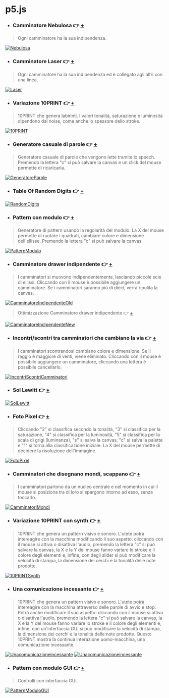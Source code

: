 # p5.js

- ### Camminatore Nebulosa :point_right: [+](https://editor.p5js.org/Lucilla/full/uXKREHXCr)
> Ogni camminatore ha la sua indipendenza.

[![Nebulosa](https://user-images.githubusercontent.com/76476647/112503831-89fd9500-8d8b-11eb-9f34-44593c963476.png "Nebulosa")](https://editor.p5js.org/Lucilla/full/uXKREHXCr)

- ### Camminatore Laser :point_right: [+](https://editor.p5js.org/Lucilla/full/HXl3ijnZo)
> Ogni camminatore ha la sua indipendenza ed è collegato agli altri con una linea.

[![Laser](https://user-images.githubusercontent.com/76476647/112503808-84a04a80-8d8b-11eb-9f64-a4432f07ef3c.jpg "Laser")](https://editor.p5js.org/Lucilla/full/HXl3ijnZo)

- ### Variazione 10PRINT :point_right: [+](https://editor.p5js.org/Lucilla/full/mbTFJkmko)
> 10PRINT che genera labirinti. I valori tonalità, saturazione e luminosità dipendono dal noise, come anche lo spessore dello stroke.

[![10PRINT](https://user-images.githubusercontent.com/76476647/112503773-7eaa6980-8d8b-11eb-9d09-dbb64431b527.png "10PRINT")](https://editor.p5js.org/Lucilla/full/mbTFJkmko)

- ### Generatore casuale di parole :point_right: [+](https://editor.p5js.org/Lucilla/full/UyXqNXNLw)
> Generatore casuale di parole che vengono lette tramite lo speech. Premendo la lettera "c" si può salvare la canvas e un click del mouse permette di ricaricarla.

[![GeneratoreParole](https://user-images.githubusercontent.com/76476647/112503727-74886b00-8d8b-11eb-9a1e-791ff23c865a.png "GeneratoreParole")](https://editor.p5js.org/Lucilla/full/UyXqNXNLw)

- ### Table Of Random Digits :point_right: [+](https://editor.p5js.org/Lucilla/full/876zEWnEo)
[![RandomDigits](https://user-images.githubusercontent.com/76476647/112503643-64708b80-8d8b-11eb-8a0a-68d57ee78493.png "RandomDigits")](https://editor.p5js.org/Lucilla/full/876zEWnEo)

- ### Pattern con modulo :point_right: [+](https://editor.p5js.org/Lucilla/full/xZunQBMcj)
> Generatore di pattern usando la regolarità del modulo. La X del mouse permette di ruotare i quadrati, cambiare colore e dimensione dell'ellisse. Premendo la lettera "c" si può salvare la canvas.

[![PatternModulo](https://user-images.githubusercontent.com/76476647/112503441-3723dd80-8d8b-11eb-8a8e-8fa457fd8d88.png "PatternModulo")](https://editor.p5js.org/Lucilla/full/xZunQBMcj)

- ### Camminatore drawer indipendente :point_right: [+](https://editor.p5js.org/Lucilla/full/rLL64Eppv)
> I camminatori si muovono indipendentemente, lasciando piccole scie di ellissi. Cliccando con il mouse è possibile aggiungere un camminatore. Se i camminatori saranno più di dieci, verrà ripulita la canvas.

[![CamminatoreIndipendenteOld](https://user-images.githubusercontent.com/76476647/121541765-ddd15f00-ca07-11eb-85d9-63c6770e2663.png "CamminatoreIndipendenteOld")](https://editor.p5js.org/Lucilla/full/rLL64Eppv)

> Ottimizzazione Camminatore drawer indipendente :point_right: [+](https://editor.p5js.org/Lucilla/full/04HMY0rpz)

[![CamminatoreIndipendenteNew](https://user-images.githubusercontent.com/76476647/121542088-1ffaa080-ca08-11eb-8a96-25654f3b347a.jpg "CamminatoreIndipendenteNew")](https://editor.p5js.org/Lucilla/full/04HMY0rpz)

- ### Incontri/scontri tra camminatori che cambiano la via :point_right: [+](https://editor.p5js.org/Lucilla/full/6DHJORxwr)
> I camminatori scontrandosi cambiano colore e dimensione. Se il raggio è maggiore di venti, viene eliminato. Cliccando con il mouse è possibile aggiungere un camminatore, cliccando una lettera è possibile cancellarlo.

[![IncontriScontriCamminatori](https://user-images.githubusercontent.com/76476647/113510164-be2a4000-9559-11eb-9a4e-eeb1eb5735ee.png "IncontriScontriCamminatori")](https://editor.p5js.org/Lucilla/full/6DHJORxwr)

- ### Sol Lewitt :point_right: [+](https://editor.p5js.org/Lucilla/full/_pgwB3LS8)
[![SolLewitt](https://user-images.githubusercontent.com/76476647/113612317-f7dd7280-964f-11eb-9e4f-b49591d53469.png "SolLewitt")](https://editor.p5js.org/Lucilla/full/_pgwB3LS8)

- ### Foto Pixel :point_right: [+](https://editor.p5js.org/Lucilla/full/ZtOJiqVRj)
> Cliccando "2" si classifica secondo la tonalità, "3" si classifica per la saturazione, "4" si classifica per la luminosità, "5" si classifica per la scala di grigi (luminanza), "s" si salva la canvas, "c" si salva la palette e "1" si torna alla classificazione iniziale. La X del mouse permette di decidere la risoluzione dell'immagine.

[![FotoPixel](https://user-images.githubusercontent.com/76476647/113616725-c4054b80-9655-11eb-9ca5-28e122867b00.jpg "FotoPixel")](https://editor.p5js.org/Lucilla/full/ZtOJiqVRj)

- ### Camminatori che disegnano mondi, scappano :point_right: [+](https://editor.p5js.org/Lucilla/full/gqLZYp3y5)
> I camminatori partono da un nucleo centrale e nel momento in cui il mouse si posiziona tra di loro si spargono intorno ad esso, senza toccarlo.

[![CamminatoriMondi](https://user-images.githubusercontent.com/76476647/114245668-36956480-9991-11eb-8c9e-8e89750cdc4c.png "CamminatoriMondi")](https://editor.p5js.org/Lucilla/full/gqLZYp3y5)

- ### Variazione 10PRINT con synth :point_right: [+](https://editor.p5js.org/Lucilla/full/QVE9gxFyz)
> 10PRINT che genera un pattern visivo e sonoro. L'utete potrà intereagire con la macchina modificando il suo aspetto: cliccando con il mouse si attiva o disattiva l'audio, premendo la lettera "c" si può salvare la canvas, la X e la Y del mouse fanno variare lo stroke e il colore degli elementi e, infine, con degli slider si può modificare la velocità di stampa, la dimensione dei cerchi e la tonalità delle note prodotte.

[![10PRINTSynth](https://user-images.githubusercontent.com/76476647/114365379-b894b180-9b7a-11eb-8a06-230e40c73e74.png "10PRINTSynth")](https://editor.p5js.org/Lucilla/full/QVE9gxFyz)

- ### Una comunicazione incessante :point_right: [+](https://editor.p5js.org/Lucilla/full/-YHXxTK7l)
> 10PRINT che genera un pattern visivo e sonoro. L'utete potrà intereagire con la macchina attraverso delle parole di avvio e stop. Potrà anche modificare il suo aspetto: cliccando con il mouse si attiva o disattiva l'audio, premendo la lettera "c" si può salvare la canvas, la X e la Y del mouse fanno variare lo stroke e il colore degli elementi e, infine, con un'interfaccia GUI si può modificare la velocità di stampa, la dimensione dei cerchi e la tonalità delle note prodotte. Questo 10PRINT mostra la continua interazione uomo-macchina, una comunicazione incessante.

[![Unacomunicazioneincessante](https://user-images.githubusercontent.com/76476647/122673627-8e421e80-d1d1-11eb-9ccc-515ea7349587.jpg
 "Unacomunicazioneincessante")](https://editor.p5js.org/Lucilla/full/-YHXxTK7l)
[![Unacomunicazioneincessante](https://user-images.githubusercontent.com/76476647/122671779-8b8efb80-d1c8-11eb-9932-837a91ee46d0.png "Unacomunicazioneincessante")](https://editor.p5js.org/Lucilla/full/-YHXxTK7l)

- ### Pattern con modulo GUI :point_right: [+](https://editor.p5js.org/Lucilla/full/oxfcPGMaN)
> Controlli con interfaccia GUI.

[![PatternModuloGUI](https://user-images.githubusercontent.com/76476647/116939158-24df6e00-ac6c-11eb-95e0-189b4083ba41.png "PatternModuloGUI")](https://editor.p5js.org/Lucilla/full/oxfcPGMaN)
